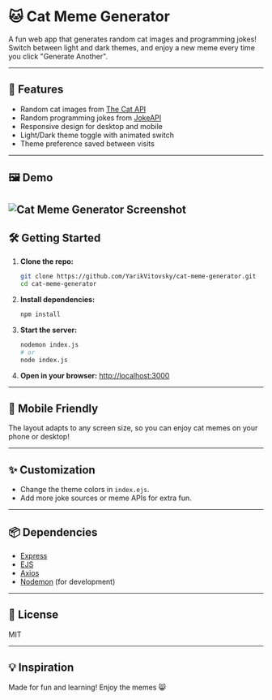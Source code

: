 # 🐱 Cat Meme Generator

A fun web app that generates random cat images and programming jokes! Switch between light and dark themes, and enjoy a new meme every time you click "Generate Another".

---

## 🚀 Features
- Random cat images from [The Cat API](https://thecatapi.com/)
- Random programming jokes from [JokeAPI](https://jokeapi.dev/)
- Responsive design for desktop and mobile
- Light/Dark theme toggle with animated switch
- Theme preference saved between visits

---

## 🖼️ Demo
![Cat Meme Generator Screenshot](/Cat-meme/public/images/cat-meme.png)
---

## 🛠️ Getting Started

1. **Clone the repo:**
   ```bash
   git clone https://github.com/YarikVitovsky/cat-meme-generator.git
   cd cat-meme-generator
   ```
2. **Install dependencies:**
   ```bash
   npm install
   ```
3. **Start the server:**
   ```bash
   nodemon index.js
   # or
   node index.js
   ```
4. **Open in your browser:**
   [http://localhost:3000](http://localhost:3000)

---

## 📱 Mobile Friendly
The layout adapts to any screen size, so you can enjoy cat memes on your phone or desktop!

---

## ✨ Customization
- Change the theme colors in `index.ejs`.
- Add more joke sources or meme APIs for extra fun.

---

## 📦 Dependencies
- [Express](https://expressjs.com/)
- [EJS](https://ejs.co/)
- [Axios](https://axios-http.com/)
- [Nodemon](https://nodemon.io/) (for development)

---

## 🐾 License
MIT

---

## 💡 Inspiration
Made for fun and learning! Enjoy the memes 😸
